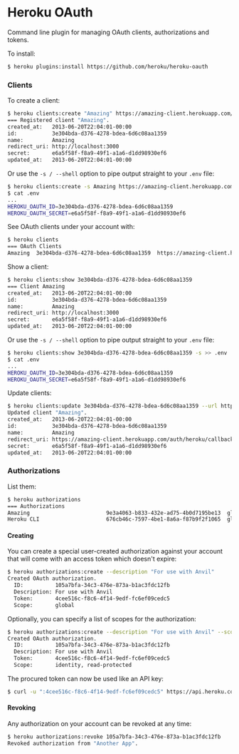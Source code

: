 # Heroku OAuth

Command line plugin for managing OAuth clients, authorizations and tokens.

To install:

``` bash
$ heroku plugins:install https://github.com/heroku/heroku-oauth
```

### Clients

To create a client:

``` bash
$ heroku clients:create "Amazing" https://amazing-client.herokuapp.com/auth/heroku/callback
=== Registered client "Amazing".
created_at:   2013-06-20T22:04:01-00:00
id:           3e304bda-d376-4278-bdea-6d6c08aa1359
name:         Amazing
redirect_uri: http://localhost:3000
secret:       e6a5f58f-f8a9-49f1-a1a6-d1dd98930ef6
updated_at:   2013-06-20T22:04:01-00:00
```

Or use the `-s / --shell` option to pipe output straight to your `.env` file:

``` bash
$ heroku clients:create -s Amazing https://amazing-client.herokuapp.com/auth/heroku/callback >> .env
$ cat .env
...
HEROKU_OAUTH_ID=3e304bda-d376-4278-bdea-6d6c08aa1359
HEROKU_OAUTH_SECRET=e6a5f58f-f8a9-49f1-a1a6-d1dd98930ef6
```

See OAuth clients under your account with:

``` bash
$ heroku clients
=== OAuth Clients
Amazing  3e304bda-d376-4278-bdea-6d6c08aa1359  https://amazing-client.herokuapp.com/auth/heroku/callback
```

Show a client:

``` bash
$ heroku clients:show 3e304bda-d376-4278-bdea-6d6c08aa1359
=== Client Amazing
created_at:   2013-06-20T22:04:01-00:00
id:           3e304bda-d376-4278-bdea-6d6c08aa1359
name:         Amazing
redirect_uri: http://localhost:3000
secret:       e6a5f58f-f8a9-49f1-a1a6-d1dd98930ef6
updated_at:   2013-06-20T22:04:01-00:00
```

Or use the `-s / --shell` option to pipe output straight to your `.env` file:

``` bash
$ heroku clients:show 3e304bda-d376-4278-bdea-6d6c08aa1359 -s >> .env
$ cat .env
...
HEROKU_OAUTH_ID=3e304bda-d376-4278-bdea-6d6c08aa1359
HEROKU_OAUTH_SECRET=e6a5f58f-f8a9-49f1-a1a6-d1dd98930ef6
```

Update clients:

``` bash
$ heroku clients:update 3e304bda-d376-4278-bdea-6d6c08aa1359 --url https://amazing-client.herokuapp.com/auth/heroku/callback
Updated client "Amazing".
created_at:   2013-06-20T22:04:01-00:00
id:           3e304bda-d376-4278-bdea-6d6c08aa1359
name:         Amazing
redirect_uri: https://amazing-client.herokuapp.com/auth/heroku/callback
secret:       e6a5f58f-f8a9-49f1-a1a6-d1dd98930ef6
updated_at:   2013-06-20T22:04:01-00:00
```

### Authorizations

List them:

``` bash
$ heroku authorizations
=== Authorizations
Amazing                        9e3a4063-b833-432e-ad75-4b0d7195be13  global
Heroku CLI                     676cb46c-7597-4be1-8a6a-f87b9f2f1065  global
```

#### Creating

You can create a special user-created authorization against your account that will come with an access token which doesn't expire:

``` bash
$ heroku authorizations:create --description "For use with Anvil"
Created OAuth authorization.
  ID:          105a7bfa-34c3-476e-873a-b1ac3fdc12fb
  Description: For use with Anvil
  Token:       4cee516c-f8c6-4f14-9edf-fc6ef09cedc5
  Scope:       global
```

Optionally, you can specify a list of scopes for the authorization:

``` bash
$ heroku authorizations:create --description "For use with Anvil" --scope identity,read-protected
Created OAuth authorization.
  ID:          105a7bfa-34c3-476e-873a-b1ac3fdc12fb
  Description: For use with Anvil
  Token:       4cee516c-f8c6-4f14-9edf-fc6ef09cedc5
  Scope:       identity, read-protected
```

The procured token can now be used like an API key:

``` bash
$ curl -u ":4cee516c-f8c6-4f14-9edf-fc6ef09cedc5" https://api.heroku.com/apps
```


#### Revoking

Any authorization on your account can be revoked at any time:

``` bash
$ heroku authorizations:revoke 105a7bfa-34c3-476e-873a-b1ac3fdc12fb
Revoked authorization from "Another App".
```
